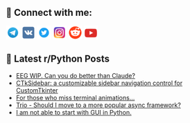 ## 🔎 Connect with me:
[<img src="https://github.com/bullbesh/bullbesh/blob/main/images/Telegram.png" width="32" height="32" />](https://t.me/bullbesh)
[<img src="https://github.com/bullbesh/bullbesh/blob/main/images/VK.png" width="32" height="32" />](https://vk.com/bullbesh)
[<img src="https://github.com/bullbesh/bullbesh/blob/main/images/Twitter.png" width="32" height="32" />](https://twitter.com/bullbesh1)
[<img src="https://github.com/bullbesh/bullbesh/blob/main/images/Instagram.png" width="32" height="32" />](https://www.instagram.com/bullbesh)
[<img src="https://github.com/bullbesh/bullbesh/blob/main/images/Reddit.png" width="32" height="32" />](https://www.reddit.com/user/bullbesh)
[<img src="https://github.com/bullbesh/bullbesh/blob/main/images/YouTube.png" width="32" height="32" />](https://www.youtube.com/channel/UCtfjRs6uzgq5mfm8S06WTcg)

## 📕 Latest r/Python Posts
<!-- BLOG-POST-LIST:START -->
- [EEG WIP. Can you do better than Claude?](https://www.reddit.com/r/Python/comments/1oarf25/eeg_wip_can_you_do_better_than_claude/)
- [CTkSidebar: a customizable sidebar navigation control for CustomTkinter](https://www.reddit.com/r/Python/comments/1oar9y1/ctksidebar_a_customizable_sidebar_navigation/)
- [For those who miss terminal animations...](https://www.reddit.com/r/Python/comments/1oalj6u/for_those_who_miss_terminal_animations/)
- [Trio - Should I move to a more popular async framework?](https://www.reddit.com/r/Python/comments/1oah08y/trio_should_i_move_to_a_more_popular_async/)
- [I am not able to start with GUI in Python.](https://www.reddit.com/r/Python/comments/1oael9w/i_am_not_able_to_start_with_gui_in_python/)
<!-- BLOG-POST-LIST:END -->
